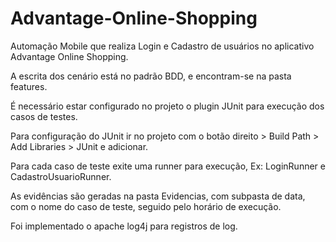 # Advantage-Online-Shopping

Automação Mobile que realiza Login e Cadastro de usuários no aplicativo Advantage Online Shopping.

A escrita dos cenário está no padrão BDD, e encontram-se na pasta features.

É necessário estar configurado no projeto o plugin JUnit para execução dos casos de testes.

Para configuração do JUnit ir no projeto com o botão direito > Build Path > Add Libraries > JUnit e adicionar.

Para cada caso de teste exite uma runner para execução, Ex: LoginRunner e CadastroUsuarioRunner.

As evidências são geradas na pasta Evidencias, com subpasta de data, com o nome do caso de teste, seguido pelo horário de execução.

Foi implementado o apache log4j para registros de log.



